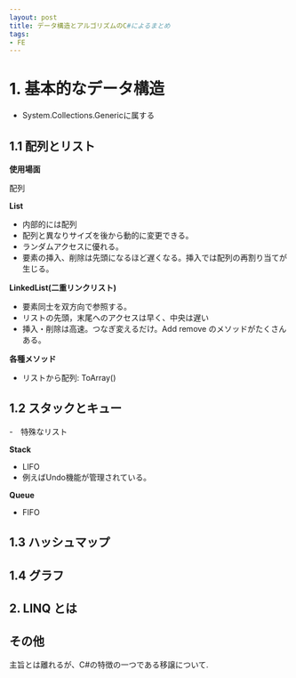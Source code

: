 ```yaml
---
layout: post
title: データ構造とアルゴリズムのC#によるまとめ 
tags: 
- FE 
---
```


<script src="https://cdn.mathjax.org/mathjax/latest/MathJax.js?config=TeX-AMS-MML_HTMLorMML" type="text/javascript"></script>



# 1.  基本的なデータ構造

- System.Collections.Genericに属する

## 1.1 配列とリスト

**使用場面**


配列

**List**<br>
- 内部的には配列
- 配列と異なりサイズを後から動的に変更できる。
- ランダムアクセスに優れる。
- 要素の挿入、削除は先頭になるほど遅くなる。挿入では配列の再割り当てが生じる。

**LinkedList(二重リンクリスト)**<br>
- 要素同士を双方向で参照する。
- リストの先頭，末尾へのアクセスは早く、中央は遅い
- 挿入・削除は高速。つなぎ変えるだけ。Add remove のメソッドがたくさんある。


**各種メソッド**
- リストから配列: ToArray()




## 1.2 スタックとキュー
-　特殊なリスト

**Stack**<br>
- LIFO
- 例えばUndo機能が管理されている。


**Queue**<br>
- FIFO 

## 1.3 ハッシュマップ


## 1.4  グラフ 



## 2. LINQ とは







## その他
主旨とは離れるが、C#の特徴の一つである移譲について. 


